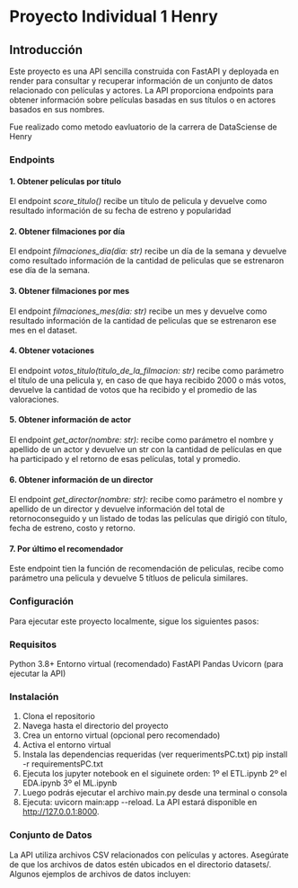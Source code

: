 # Proyecto Individual 1 Henry

## Introducción

Este proyecto es una API sencilla construida con FastAPI y deployada en render para consultar y recuperar información de un conjunto de datos relacionado con películas y actores. La API proporciona endpoints para obtener información sobre películas basadas en sus títulos o en actores basados en sus nombres.

Fue realizado como metodo eavluatorio de la carrera de DataSciense de Henry

### Endpoints

#### 1. Obtener películas por título
El endpoint _score_titulo()_ recibe un título de pelicula y devuelve como resultado información de su fecha de estreno y popularidad

#### 2. Obtener filmaciones por día
El endpoint _filmaciones_dia(dia: str)_ recibe un día de la semana y devuelve como resultado información de la cantidad de peliculas que se estrenaron ese día de la semana.

#### 3. Obtener filmaciones por mes
El endpoint _filmaciones_mes(dia: str)_ recibe un mes y devuelve como resultado información de la cantidad de peliculas que se estrenaron ese mes en el dataset.

#### 4. Obtener votaciones
El endpoint _votos_titulo(titulo_de_la_filmacion: str)_ recibe como parámetro el título de una pelicula y, en caso de que haya recibido 2000 o más votos, devuelve la cantidad de votos que ha recibido y el promedio de las valoraciones.

#### 5. Obtener información de actor
El endpoint _get_actor(nombre: str):_ recibe como parámetro el nombre y apellido de un actor y devuelve un str con la cantidad de películas en que ha participado y el retorno de esas películas, total y promedio.

#### 6. Obtener información de un director
El endpoint _get_director(nombre: str):_ recibe como parámetro el nombre y apellido de un director y devuelve información del total de retornoconseguido y un listado de todas las películas que dirigió con título, fecha de estreno, costo y retorno.

#### 7. Por último el recomendador
Este endpoint tien la función de recomendación de peliculas, recibe como parámetro una pelicula y devuelve 5 títluos de pelicula similares.

### Configuración
Para ejecutar este proyecto localmente, sigue los siguientes pasos:

### Requisitos
Python 3.8+
Entorno virtual (recomendado)
FastAPI
Pandas
Uvicorn (para ejecutar la API)

### Instalación
1. Clona el repositorio
2. Navega hasta el directorio del proyecto
3. Crea un entorno virtual (opcional pero recomendado)
4. Activa el entorno virtual
5. Instala las dependencias requeridas (ver requerimentsPC.txt) pip install -r requirementsPC.txt
6. Ejecuta los jupyter notebook en el siguinete orden:
    1º el ETL.ipynb
    2º el EDA.ipynb
    3º el ML.ipynb
7. Luego podrás ejecutar el archivo main.py desde una terminal o consola
8. Ejecuta: uvicorn main:app --reload. La API estará disponible en http://127.0.0.1:8000.

### Conjunto de Datos
La API utiliza archivos CSV relacionados con películas y actores. Asegúrate de que los archivos de datos estén ubicados en el directorio datasets/. Algunos ejemplos de archivos de datos incluyen:



